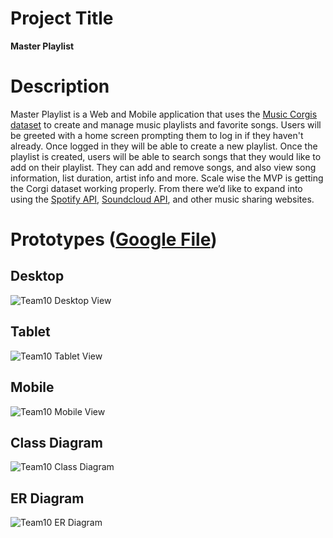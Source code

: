 # Project Title

**Master Playlist**

# Description

Master Playlist is a Web and Mobile application that uses the [Music Corgis dataset](https://think.cs.vt.edu/corgis/json/music/) to create and manage music playlists and favorite songs. Users will be greeted with a home screen prompting them to log in if they haven't already. Once logged in they will be able to create a new playlist. Once the playlist is created, users will be able to search songs that they would like to add on their playlist. They can add and remove songs, and also view song information, list duration, artist info and more. Scale wise the MVP is getting the Corgi dataset working properly. From there we’d like to expand into using the [Spotify API](https://developer.spotify.com/documentation/web-api/quick-start/), [Soundcloud API](https://developers.soundcloud.com/docs/api/guide), and other music sharing websites. 

# Prototypes ([Google File](https://docs.google.com/presentation/d/13YMkGm6H6Ul78zkcRolqZ5Epgg-Sc29LEd6dPj8veDQ/edit#slide=id.g10fc1302f6a_0_234))

## Desktop
![Team10 Desktop View](https://user-images.githubusercontent.com/78177750/151443552-2574b4a8-4786-47f1-83de-910921d7c421.png)
## Tablet
![Team10 Tablet View](https://user-images.githubusercontent.com/78177750/151443885-9df75914-6fb8-4c0b-8545-32452e60bde3.png)
## Mobile
![Team10 Mobile View](https://user-images.githubusercontent.com/78177750/151443902-0a768640-7fd4-499f-a966-6b178469b385.png)
## Class Diagram
![Team10 Class Diagram](https://user-images.githubusercontent.com/78177750/151443917-736101a2-3201-464e-a40f-f7b52f0cebe9.png)
## ER Diagram
![Team10 ER Diagram](https://user-images.githubusercontent.com/78177750/151443934-2250a76c-cf33-4995-9a2d-0d8978ad5ed5.png)
